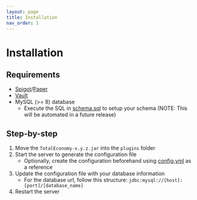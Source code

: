 ```yaml
---
layout: page
title: Installation
nav_order: 1
---
```


# Installation

## Requirements

- [Spigot](https://www.spigotmc.org/)/[Paper](https://papermc.io/)
- [Vault](https://dev.bukkit.org/projects/vault)
- MySQL (>= 8) database
  - Execute the SQL in [schema.sql](https://github.com/ericgrandt/TotalEconomyPaper/blob/master/src/main/resources/schema.sql) to setup your schema (NOTE: This will be automated in a future release)

## Step-by-step

1. Move the `TotalEconomy-x.y.z.jar` into the `plugins` folder
2. Start the server to generate the configuration file
   - Optionally, create the configuration beforehand using [config.yml](https://github.com/ericgrandt/TotalEconomyPaper/blob/master/src/main/resources/config.yml) as a reference
3. Update the configuration file with your database information
   - For the database url, follow this structure: `jdbc:mysql://[host]:[port]/[database_name]`
4. Restart the server